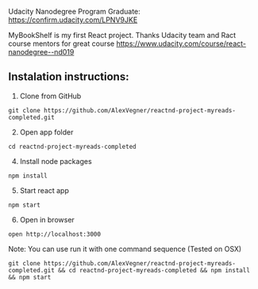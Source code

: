 Udacity Nanodegree Program Graduate:
https://confirm.udacity.com/LPNV9JKE

MyBookShelf is my first React project.
Thanks Udacity team and Ract course mentors for great course
https://www.udacity.com/course/react-nanodegree--nd019

## Instalation instructions:

1. Clone from GitHub
```
git clone https://github.com/AlexVegner/reactnd-project-myreads-completed.git
```

2. Open app folder
```
cd reactnd-project-myreads-completed
```

4. Install node packages
```
npm install
```

5. Start react app
```
npm start
```

6. Open in browser
```
open http://localhost:3000
```

Note:
You can use run it with one command sequence (Tested on OSX)
```
git clone https://github.com/AlexVegner/reactnd-project-myreads-completed.git && cd reactnd-project-myreads-completed && npm install && npm start
```

